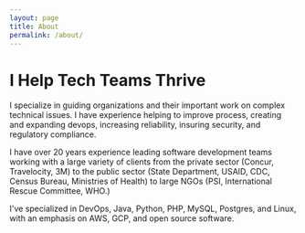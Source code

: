 ```yaml
---
layout: page
title: About
permalink: /about/
---
```


# I Help Tech Teams Thrive

I specialize in guiding organizations and their important work on complex technical issues. I have experience helping to improve process, creating and expanding devops, increasing reliability, insuring security, and regulatory compliance. 

I have over 20 years experience leading software development teams working with a large variety of clients from the private sector (Concur, Travelocity, 3M) to the public sector (State Department, USAID, CDC, Census Bureau, Ministries of Health) to large NGOs (PSI, International Rescue Committee, WHO.)

I've specialized in DevOps, Java, Python, PHP, MySQL, Postgres, and Linux, with an emphasis on AWS, GCP, and open source software. 
